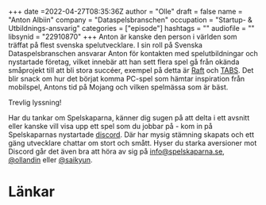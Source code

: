 +++
date =2022-04-27T08:35:36Z
author = "Olle"
draft = false
name = "Anton Albiin"
company = "Dataspelsbranschen"
occupation = "Startup- & Utbildnings-ansvarig"
categories = ["episode"]
hashtags = ""
audiofile = ""
libsynid = "22910870"
+++
Anton är kanske den person i världen som träffat på flest svenska spelutvecklare. I sin roll på 
Svenska Dataspelsbranschen ansvarar Anton för kontakten med spelutbildningar och nystartade företag, vilket innebär att han sett flera spel gå från okända småprojekt till att bli stora succéer, exempel på detta är [Raft](https://www.youtube.com/watch?v=__w615A5lC4&ab_channel=Axolotgames) och [TABS](https://www.youtube.com/watch?v=ah6OVetEmFQ&ab_channel=Landfall). Det blir snack om hur det börjat komma PC-spel som hämtar inspiration från mobilspel, Antons tid på Mojang och vilken spelmässa som är bäst.


Trevlig lyssning!

Har du tankar om Spelskaparna, känner dig sugen på att delta i ett avsnitt eller kanske vill visa upp ett spel som du jobbar på - kom in på Spelskaparnas nystartade [discord](https://discord.gg/hBHEXss). Där har mysig stämning skapats och ett gäng utvecklare chattar om stort och smått. Hyser du starka aversioner mot Discord går det även bra att höra av sig på info@spelskaparna.se, [@ollandin](https://twitter.com/ollelandin) eller [@saikyun](https://twitter.com/Saikyun).

# Länkar
